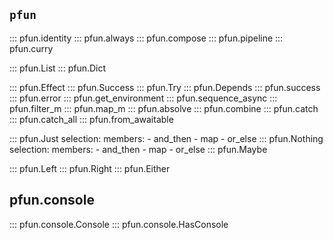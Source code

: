 ## `pfun`

::: pfun.identity
::: pfun.always
::: pfun.compose
::: pfun.pipeline
::: pfun.curry


::: pfun.List
::: pfun.Dict


::: pfun.Effect
::: pfun.Success
::: pfun.Try
::: pfun.Depends
::: pfun.success
::: pfun.error
::: pfun.get_environment
::: pfun.sequence_async
::: pfun.filter_m
::: pfun.map_m
::: pfun.absolve
::: pfun.combine
::: pfun.catch
::: pfun.catch_all
::: pfun.from_awaitable


::: pfun.Just
    selection:
      members:
        - and_then
        - map
        - or_else
::: pfun.Nothing
    selection:
      members:
        - and_then
        - map
        - or_else
::: pfun.Maybe

::: pfun.Left
::: pfun.Right
::: pfun.Either


## pfun.console

::: pfun.console.Console
::: pfun.console.HasConsole
